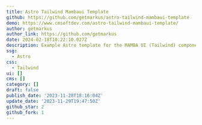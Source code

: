 ```yaml
---
title: Astro Tailwind Mambaui Template
github: https://github.com/getmarkus/astro-tailwind-mambaui-template
demo: https://www.cmsoftdev.com/astro-tailwind-mambaui-template/
author: getmarkus
author_link: https://github.com/getmarkus
date: 2024-02-18T10:22:10.027Z
description: Example Astro template for the MAMBA UI (Tailwind) component library
ssg:
  - Astro
css:
  - Tailwind
ui: []
cms: []
category: []
draft: false
publish_date: '2023-11-28T18:16:04Z'
update_date: '2023-11-29T19:47:50Z'
github_star: 2
github_fork: 1
---
```

